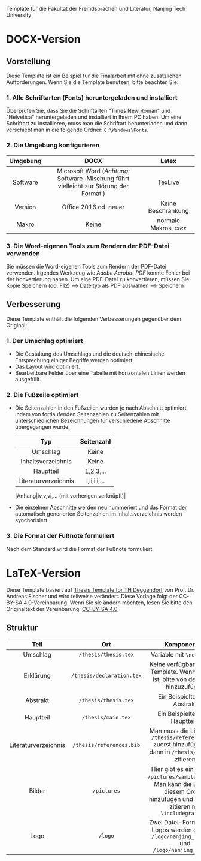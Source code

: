 Template für die Fakultät der Fremdsprachen und Literatur, Nanjing Tech University
# DOCX-Version
## Vorstellung
Diese Template ist ein Beispiel für die Finalarbeit mit ohne zusätzlichen Aufforderungen. Wenn Sie die Template benutzen, bitte beachten Sie:
### 1. Alle Schriftarten (Fonts) heruntergeladen und installiert
Überprüfen Sie, dass Sie die Schriftarten "Times New Roman" und "Helvetica" heruntergeladen und installiert in Ihrem PC haben. Um eine Schriftart zu installieren, muss man die Schriftart herunterladen und dann verschiebt man in die folgende Ordner: `C:\Windows\Fonts`.
### 2. Die Umgebung konfigurieren
|Umgebung|DOCX|Latex|
|:-----:|:------:|:--------:|
|Software|Microsoft Word (*Achtung:* Software-Mischung führt vielleicht zur Störung der Format.)|TexLive|
|Version|Office 2016 od. neuer|Keine Beschränkung|
|Makro|Keine|normale Makros, *ctex*|
### 3. Die Word-eigenen Tools zum Rendern der PDF-Datei verwenden
Sie müssen die Word-eigenen Tools zum Rendern der PDF-Datei verwenden. Irgendes Werkzeug wie *Adobe Acrobat PDF* konnte Fehler bei der Konvertierung haben. Um eine PDF-Datei zu konvertieren, müssen Sie: Kopie Speichern (od. F12) --> Dateityp als PDF auswählen --> Speichern
## Verbesserung
Diese Template enthält die folgenden Verbesserungen gegenüber dem Original:
### 1. Der Umschlag optimiert
* Die Gestaltung des Umschlags und die deutsch-chinesische Entsprechung einiger Begriffe werden optimiert.
* Das Layout wird optimiert.
* Bearbeitbare Felder über eine Tabelle mit horizontalen Linien werden ausgefüllt.
### 2. Die Fußzeile optimiert
* Die Seitenzahlen in den Fußzeilen wurden je nach Abschnitt optimiert, indem von fortlaufenden Seitenzahlen zu Seitenzahlen mit unterschiedlichen Bezeichnungen für verschiedene Abschnitte übergegangen wurde.

  |Typ|Seitenzahl|
  |:-----:|:------:|
  |Umschlag|Keine|
  |Inhaltsverzeichnis|Keine|
  |Hauptteil|1,2,3,... |
  |Literaturverzeichnis|i,ii,iii,... |

  |Anhang|iv,v,vi,... (mit vorherigen verknüpft)|

* Die einzelnen Abschnitte werden neu nummeriert und das Format der automatisch generierten Seitenzahlen im Inhaltsverzeichnis werden synchorisiert.
### 3. Die Format der Fußnote formuliert
Nach dem Standard wird die Format der Fußnote formuliert.

# LaTeX-Version
Diese Template basiert auf [Thesis Template for TH Deggendorf](https://www.overleaf.com/latex/templates/thesis-template-for-th-deggendorf/nwnndpxfttrb) von Prof. Dr. Andreas Fischer  und wird teilweise verändert. Diese Vorlage folgt der CC-BY-SA 4.0-Vereinbarung. Wenn Sie sie ändern möchten, lesen Sie bitte den Originaltext der Vereinbarung: [CC-BY-SA 4.0](https://creativecommons.org/licenses/by/4.0/deed.en)
## Struktur
|Teil|Ort|Komponenten|
|:-----:|:------:|:--------:|
|Umschlag|`/thesis/thesis.tex`|Variable mit `\newcommand`|
|Erklärung|`/thesis/declaration.tex`|Keine verfügbar in dieser Template. Wenn es nötig ist, bitte von der [Quelle](https://www.overleaf.com/latex/templates/thesis-template-for-th-deggendorf/nwnndpxfttrb) hinzuzufügen|
|Abstrakt|`/thesis/thesis.tex`|Ein Beispieltext der Abstrakt|
|Hauptteil|`/thesis/main.tex`|Ein Beispieltext des Hauptteils|
|Literaturverzeichnis|`/thesis/references.bib`|Man muss die Literatur in `/thesis/references.bib` zuerst hinzufügen und dann in `/thesis/main.tex` zitieren|
|Bilder|`/pictures`|Hier gibt es ein Beispiel: `/pictures/sample_pic.png`. Man kann die Bilder in diesem Ordner hinzufügen und im Artikel zitieren mit `\includegraphics`|
|Logo|`/logo`|Zwei Datei-Formaten des Logos werden geboten: `/logo/nanjing_tech.svg` und `/logo/nanjing_tech.ai`|
